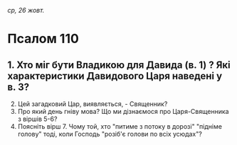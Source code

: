 
_ср, 26 жовт._

# Псалом 110

## 1. Хто міг бути Владикою для Давида (в. 1) ? Які характеристики Давидового Царя наведені у в. 3?
2. Цей загадковий Цар, виявляється, - Священник?
3. Про який день гніву мова? Що ми дізнаємося про Царя-Священника з віршів 5-6?
4. Поясніть вірш 7. Чому той, хто "питиме з потоку в дорозі" "підніме голову" тоді, коли Господь "розіб'є голови по всіх усюдах"?
